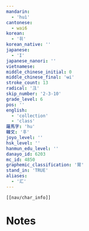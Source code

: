```yaml
---
mandarin:
  - 'huì'
cantonese:
  - wai6
korean:
  - '휘'
korean_native: ''
japanese:
  - 'I'
japanese_nanori: ''
vietnamese:
middle_chinese_initial: 0
middle_chinese_final: 'ʉi'
stroke_count: 13
radical: '彐'
skip_number: '2-3-10'
grade_level: 6
pos: ''
english:
  - 'collection'
  - 'class'
羅馬字: 'hu'
韓文: '후'
joyo_level: ''
hsk_level: ''
hanmun_edu_level: ''
danayo_id: 6203
mc_id: 4850
graphemic_classification: '胃'
stand_in: 'TRUE'
aliases:
  - '汇'
---
```

```meta-bind-embed
[[nav/char_info]]
```

# Notes
